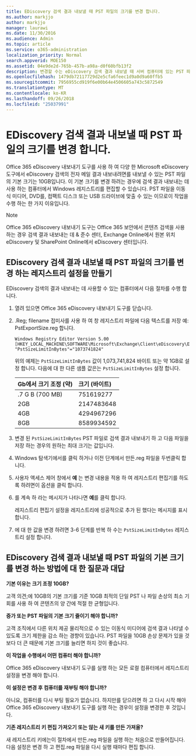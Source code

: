 ```yaml
---
title: EDiscovery 검색 결과 내보낼 때 PST 파일의 크기를 변경 합니다.
ms.author: markjjo
author: markjjo
manager: laurawi
ms.date: 11/30/2016
ms.audience: Admin
ms.topic: article
ms.service: o365-administration
localization_priority: Normal
search.appverid: MOE150
ms.assetid: 04e9de2d-765b-457b-a98a-d0f60bfb13f2
description: 변경할 수는 eDiscovery 검색 결과 내보낼 때 서버 컴퓨터에 있는 PST 파일의 기본 크기입니다.
ms.openlocfilehash: 1479db72117729d2e5cfa6feec1d9a0d9a60ffb5
ms.sourcegitcommit: 7956955cd919f6e00b64e4506605a743c5872549
ms.translationtype: MT
ms.contentlocale: ko-KR
ms.lasthandoff: 09/26/2018
ms.locfileid: "25037991"
---
```

# <a name="change-the-size-of-pst-files-when-exporting-ediscovery-search-results"></a>EDiscovery 검색 결과 내보낼 때 PST 파일의 크기를 변경 합니다.

Office 365 eDiscovery 내보내기 도구를 사용 하 여 다양 한 Microsoft eDiscovery 도구에서 eDiscovery 검색의 전자 메일 결과 내보내려면를 내보낼 수 있는 PST 파일의 기본 크기는 10GB입니다. 이 기본 크기를 변경 하려는 경우에 검색 결과 내보내는 데 사용 하는 컴퓨터에서 Windows 레지스트리를 편집할 수 있습니다. PST 파일을 이동식 미디어, DVD를, 컴팩트 디스크 또는 USB 드라이브에 맞출 수 있는 이므로이 작업을 수행 하는 한 가지 이유입니다. 
  
> [!NOTE]
>  Office 365 eDiscovery 내보내기 도구는 Office 365 보안에서 콘텐츠 검색을 사용 하는 경우 검색 결과 내보내는 데 &amp; 준수 센터, Exchange Online에서 원본 위치 eDiscovery 및 SharePoint Online에서 eDiscovery 센터입니다. 
  
## <a name="create-a-registry-setting-to-change-the-size-of-pst-files-when-you-export-ediscovery-search-results"></a>EDiscovery 검색 결과 내보낼 때 PST 파일의 크기를 변경 하는 레지스트리 설정을 만들기

EDiscovery 검색의 결과 내보내는 데 사용할 수 있는 컴퓨터에서 다음 절차를 수행 합니다.
  
1. 열려 있으면 Office 365 eDiscovery 내보내기 도구를 닫습니다. 
    
2. .Reg; filename 접미사를 사용 하 여 창 레지스트리 파일에 다음 텍스트를 저장 예: PstExportSize.reg 합니다. 
    
    ```
    Windows Registry Editor Version 5.00
    [HKEY_LOCAL_MACHINE\SOFTWARE\Microsoft\Exchange\Client\eDiscovery\ExportTool]
    "PstSizeLimitInBytes"="1073741824"
    ```

    위의 예제는 `PstSizeLimitInBytes` 값이 1,073,741,824 바이트 또는 약 1GB로 설정 합니다. 다음에 대 한 다른 샘플 값은는 `PstSizeLimitInBytes` 설정 합니다. 
    
    |**Gb에서 크기 조정 (약)**|**크기 (바이트)**|
    |:-----|:-----|
    |.7 G B (700 MB)  <br/> |751619277  <br/> |
    |2GB  <br/> |2147483648  <br/> |
    |4GB  <br/> |4294967296  <br/> |
    |8GB  <br/> |8589934592  <br/> |
   
3. 변경 된 `PstSizeLimitInBytes` PST 파일로 검색 결과 내보내기 하 고 다음 파일을 저장 하는 경우의 원하는 최대 크기는 값입니다. 
    
4. Windows 탐색기에서를 클릭 하거나 이전 단계에서 만든.reg 파일을 두번클릭 합니다.
    
5. 사용자 액세스 제어 창에서 **예** 는 변경 내용을 적용 하 여 레지스트리 편집기를 하도록 하려면이 옵션을 클릭 합니다. 
    
6. 를 계속 하 라는 메시지가 나타나면 **예**를 클릭 합니다.
    
    레지스트리 편집기 설정을 레지스트리에 성공적으로 추가 된 했다는 메시지를 표시 합니다.
    
7. 에 대 한 값을 변경 하려면 3-6 단계를 반복 하 수는 `PstSizeLimitInBytes` 레지스트리 설정 합니다. 
  
## <a name="frequently-asked-questions-about-changing-the-default-size-of-pst-files-when-you-export-ediscovery-search-results"></a>EDiscovery 검색 결과 내보낼 때 PST 파일의 기본 크기를 변경 하는 방법에 대 한 질문과 대답

 **기본 이유는 크기 조정 10GB?**
  
고객 의견;에 10GB의 기본 크기를 기준 10GB 최적의 단일 PST 나 파일 손상의 최소 기회를 사용 하 여 콘텐츠의 양 간에 적절 한 균형입니다.
  
 **증가 또는 PST 파일의 기본 크기 줄이기 해야 합니까?**
  
고객 조직에서 다른 위치 제공 물리적으로 수 있는 이동식 미디어에 검색 결과 나타낼 수 있도록 크기 제한을 감소 하는 경향이 있습니다. PST 파일을 10GB 손상 문제가 있을 것 보다 더 큰 때문에 기본 크기를 늘리면 하지 것이 좋습니다.
  
 **이 작업을 수행에서 어떤 컴퓨터 해야 합니까?**
  
Office 365 eDiscovery 내보내기 도구를 실행 하는 모든 로컬 컴퓨터에서 레지스트리 설정을 변경 해야 합니다.
  
 **이 설정은 변경 후 컴퓨터를 재부팅 해야 합니까?**
  
아니요, 컴퓨터를 다시 부팅 필요가 없습니다. 하지만를 닫으려면 하 고 다시 시작 해야 Office 365 eDiscovery 내보내기 도구를 실행 하는 경우이 설정을 변경한 후 것입니다.
  
 **기존 레지스트리 키 편집 가져오기 또는 않는 새 키를 만든 가져올?**
  
새 레지스트리 키에는이 절차에서 만든.reg 파일을 실행 하는 처음으로 만들어집니다. 다음 설정은 변경 하 고 편집.reg 파일을 다시 실행 때마다 편집 합니다.
